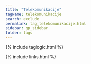 ```yaml
---
title: "Telekomunikacije"
tagName: telekomunikacije
search: exclude
permalink: tag_telekomunikacije.html
sidebar: gp_sidebar
folder: tags
---
```

{% include taglogic.html %}

{% include links.html %}
